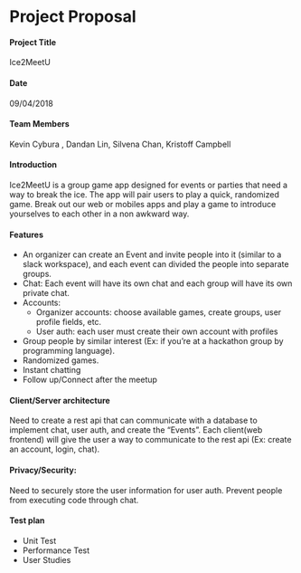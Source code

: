 # Project Proposal

#### Project Title
Ice2MeetU

#### Date
09/04/2018

#### Team Members
Kevin Cybura , Dandan Lin,  Silvena Chan, Kristoff Campbell

#### Introduction
Ice2MeetU is a group game app designed for events or parties that need a way to break the ice. The app will pair users to play a quick, randomized game. Break out our web or mobiles apps and play a game to introduce yourselves to each other in a non awkward way. 

#### Features
- An organizer can create an Event and invite people into it (similar to a slack workspace), and each event can divided the people into separate groups.
- Chat: Each event will have its own chat and each group will have its own private chat.
- Accounts:
    - Organizer accounts: choose available games, create groups, user profile fields, etc.
    - User auth: each user must create their own account with profiles
- Group people by similar interest (Ex: if you’re at a hackathon group by programming language).
- Randomized games.
- Instant chatting 
- Follow up/Connect after the meetup

#### Client/Server architecture
Need to create a rest api that can communicate with a database to implement chat, user auth, and create the “Events”. Each client(web frontend) will give the user a way to communicate to the rest api (Ex: create an account, login, chat).

#### Privacy/Security:
Need to securely store the user information for user auth. Prevent people from executing code through chat.

#### Test plan 
- Unit Test
- Performance Test
- User Studies
